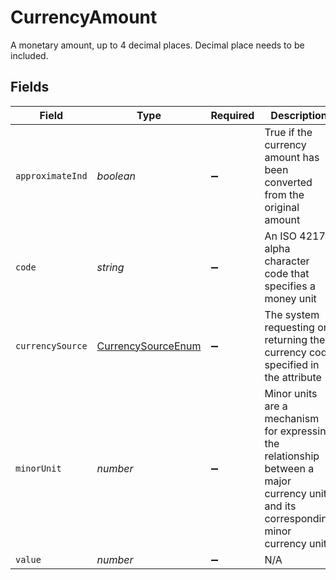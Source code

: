 # CurrencyAmount

A monetary amount, up to 4 decimal places. Decimal place needs to be included.


## Fields

| Field                                                                                                                                | Type                                                                                                                                 | Required                                                                                                                             | Description                                                                                                                          | Example                                                                                                                              |
| ------------------------------------------------------------------------------------------------------------------------------------ | ------------------------------------------------------------------------------------------------------------------------------------ | ------------------------------------------------------------------------------------------------------------------------------------ | ------------------------------------------------------------------------------------------------------------------------------------ | ------------------------------------------------------------------------------------------------------------------------------------ |
| `approximateInd`                                                                                                                     | *boolean*                                                                                                                            | :heavy_minus_sign:                                                                                                                   | True if the currency amount has been converted from the original amount                                                              | true                                                                                                                                 |
| `code`                                                                                                                               | *string*                                                                                                                             | :heavy_minus_sign:                                                                                                                   | An ISO 4217 alpha character code that specifies a money unit                                                                         | USD                                                                                                                                  |
| `currencySource`                                                                                                                     | [CurrencySourceEnum](../../models/shared/currencysourceenum.md)                                                                      | :heavy_minus_sign:                                                                                                                   | The system requesting or returning the currency code specified in the attribute                                                      |                                                                                                                                      |
| `minorUnit`                                                                                                                          | *number*                                                                                                                             | :heavy_minus_sign:                                                                                                                   | Minor units are a mechanism for expressing the relationship between a major currency unit and its corresponding minor currency unit. | 2                                                                                                                                    |
| `value`                                                                                                                              | *number*                                                                                                                             | :heavy_minus_sign:                                                                                                                   | N/A                                                                                                                                  | 124.56                                                                                                                               |
